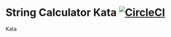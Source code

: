 # String Calculator Kata [![CircleCI](https://circleci.com/gh/luiscarlin/string-calculator-kata.svg?style=svg)](https://circleci.com/gh/luiscarlin/string-calculator-kata)

Kata